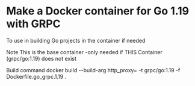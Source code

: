 # Make a Docker container for Go 1.19 with GRPC

To use in building Go projects in the container if needed

Note This is the base container -only needed if THIS Container (grpc/go:1.19) does not exist

Build command docker build --build-arg  http_proxy=  -t grpc/go:1.19 -f Dockerfile.go_grpc.1.19 .